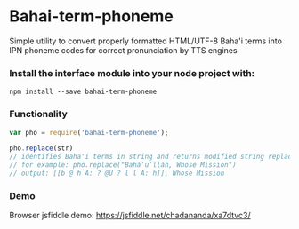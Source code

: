 # Bahai-term-phoneme
Simple utility to convert properly formatted HTML/UTF-8 Baha'i terms into IPN phoneme codes for correct pronunciation by TTS engines
 

### Install the interface module into your node project with:
``` 
npm install --save bahai-term-phoneme
```

### Functionality
``` Javascript
var pho = require('bahai-term-phoneme'); 

pho.replace(str) 
// identifies Baha'i terms in string and returns modified string replacing any such terms with double-bracketed IPN codes
// for example: pho.replace("Bahá’u’lláh, Whose Mission")
// output: [[b @ h A: ? @U ? l l A: h]], Whose Mission
```
 
### Demo

Browser jsfiddle demo: https://jsfiddle.net/chadananda/xa7dtvc3/